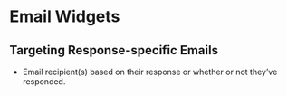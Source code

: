 # Email Widgets

## Targeting Response-specific Emails
<span id="gv-targeting-response-specific"></span>

* Email recipient(s) based on their response or whether or not they’ve responded.
